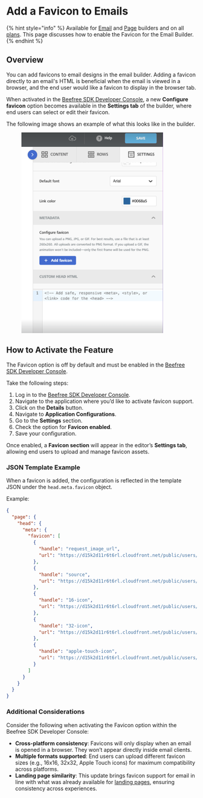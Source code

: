 # Add a Favicon to Emails

{% hint style="info" %}
Available for [Email](../../../visual-builders/email-builder.md) and [Page](../../../visual-builders/page-builder/) builders and on all [plans](https://developers.beefree.io/pricing-plans). This page discusses how to enable the Favicon for the Email Builder.
{% endhint %}

## Overview

You can add favicons to email designs in the email builder. Adding a favicon directly to an email's HTML is beneficial when the email is viewed in a browser, and the end user would like a favicon to display in the browser tab.

When activated in the [Beefree SDK Developer Console](https://developers.beefree.io/accounts/login/?from=website_menu), a new **Configure favicon** option becomes available in the **Settings tab** of the builder, where end users can select or edit their favicon.

The following image shows an example of what this looks like in the builder.

<figure><img src="../../../.gitbook/assets/CleanShot 2025-08-19 at 18.41.11@2x.png" alt="Screenshot of the Beefree SDK builder showing the Settings tab and the Add favicon option" width="375"><figcaption></figcaption></figure>

## How to Activate the Feature

The Favicon option is off by default and must be enabled in the [Beefree SDK Developer Console](https://developers.beefree.io/accounts/login/?from=website_menu).

Take the following steps:

1. Log in to the [Beefree SDK Developer Console](https://developers.beefree.io/accounts/login/?from=website_menu).
2. Navigate to the application where you’d like to activate favicon support.
3. Click on the **Details** button.
4. Navigate to **Application Configurations**.
5. Go to the **Settings** section.
6. Check the option for **Favicon enabled**.
7. Save your configuration.

Once enabled, a **Favicon section** will appear in the editor’s **Settings tab**, allowing end users to upload and manage favicon assets.

### JSON Template Example

When a favicon is added, the configuration is reflected in the template JSON under the `head.meta.favicon` object.

Example:

```json
{
  "page": {
    "head": {
      "meta": {
        "favicon": [
          {
            "handle": "request_image_url",
            "url": "https://d15k2d11r6t6rl.cloudfront.net/public/users/Integrators/BeeTestingMachinePage/testmachine/upgrade-trial-modal.png"
          },
          {
            "handle": "source",
            "url": "https://d15k2d11r6t6rl.cloudfront.net/public/users/Integrators/BeeTestingMachinePage/testmachine/favicon_images/upgrade-trial-modal-dbe339-source.png"
          },
          {
            "handle": "16-icon",
            "url": "https://d15k2d11r6t6rl.cloudfront.net/public/users/Integrators/BeeTestingMachinePage/testmachine/favicon_images/upgrade-trial-modal-dbe339-16-icon.png"
          },
          {
            "handle": "32-icon",
            "url": "https://d15k2d11r6t6rl.cloudfront.net/public/users/Integrators/BeeTestingMachinePage/testmachine/favicon_images/upgrade-trial-modal-dbe339-32-icon.png"
          },
          {
            "handle": "apple-touch-icon",
            "url": "https://d15k2d11r6t6rl.cloudfront.net/public/users/Integrators/BeeTestingMachinePage/testmachine/favicon_images/upgrade-trial-modal-dbe339-apple-touch-icon.png"
          }
        ]
      }
    }
  }
}
```

### Additional Considerations

Consider the following when activating the Favicon option within the Beefree SDK Developer Console:&#x20;

* **Cross-platform consistency**: Favicons will only display when an email is opened in a browser. They won’t appear directly inside email clients.
* **Multiple formats supported**: End users can upload different favicon sizes (e.g., 16x16, 32x32, Apple Touch icons) for maximum compatibility across platforms.
* **Landing page similarity**: This update brings favicon support for email in line with what was already available for [landing pages](../../../visual-builders/page-builder/), ensuring consistency across experiences.
